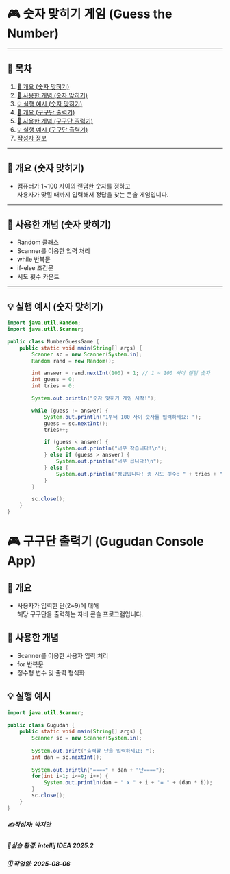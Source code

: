 # 🎮 숫자 맞히기 게임 (Guess the Number)

---

## 📑 목차
1. [📌 개요 (숫자 맞히기)](#-개요-숫자-맞히기)
2. [🧠 사용한 개념 (숫자 맞히기)](#-사용한-개념-숫자-맞히기)
3. [💡 실행 예시 (숫자 맞히기)](#-실행-예시-숫자-맞히기)
4. [📌 개요 (구구단 출력기)](#-개요-구구단-출력기)
5. [🧠 사용한 개념 (구구단 출력기)](#-사용한-개념-구구단-출력기)
6. [💡 실행 예시 (구구단 출력기)](#-실행-예시-구구단-출력기)
7. [작성자 정보](#작성자-정보)

---

## 📌 개요 (숫자 맞히기)

- 컴퓨터가 1~100 사이의 랜덤한 숫자를 정하고  
  사용자가 맞힐 때까지 입력해서 정답을 찾는 콘솔 게임입니다.

---

## 🧠 사용한 개념 (숫자 맞히기)

- Random 클래스
- Scanner를 이용한 입력 처리
- while 반복문
- if-else 조건문
- 시도 횟수 카운트

---

## 💡 실행 예시 (숫자 맞히기)
```java
import java.util.Random;
import java.util.Scanner;

public class NumberGuessGame {
    public static void main(String[] args) {
        Scanner sc = new Scanner(System.in);
        Random rand = new Random();

        int answer = rand.nextInt(100) + 1; // 1 ~ 100 사이 랜덤 숫자
        int guess = 0;
        int tries = 0;

        System.out.println("숫자 맞히기 게임 시작!");

        while (guess != answer) {
            System.out.println("1부터 100 사이 숫자를 입력하세요: ");
            guess = sc.nextInt();
            tries++;

            if (guess < answer) {
                System.out.println("너무 작습니다!\n");
            } else if (guess > answer) {
                System.out.println("너무 큽니다!\n");
            } else {
                System.out.println("정답입니다! 총 시도 횟수: " + tries + "회");
            }
        }

        sc.close();
    }
}

```
# 🎮 구구단 출력기 (Gugudan Console App)

## 📌 개요

- 사용자가 입력한 단(2~9)에 대해  
  해당 구구단을 출력하는 자바 콘솔 프로그램입니다.

## 🧠 사용한 개념

- Scanner를 이용한 사용자 입력 처리
- for 반복문
- 정수형 변수 및 출력 형식화

## 💡 실행 예시  
```java  
import java.util.Scanner;  
   
public class Gugudan {  
    public static void main(String[] args) {
        Scanner sc = new Scanner(System.in);
        
        System.out.print("출력할 단을 입력하세요: ");  
        int dan = sc.nextInt();  
  
        System.out.println("====" + dan + "단====");  
        for(int i=1; i<=9; i++) {  
            System.out.println(dan + " x " + i + "= " + (dan * i));  
        }  
        sc.close();  
    }  
}    
```


##### ✍️작성자: 박지안
##### 🐧실습 환경: intellij IDEA 2025.2
##### 🗓️ 작업일: 2025-08-06
